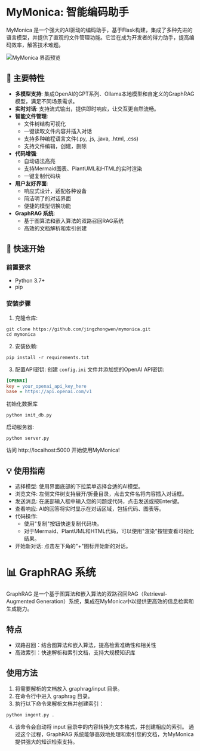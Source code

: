 # MyMonica: 智能编码助手

MyMonica 是一个强大的AI驱动的编码助手，基于Flask构建，集成了多种先进的语言模型，并提供了直观的文件管理功能。它旨在成为开发者的得力助手，提高编码效率，解答技术难题。

![MyMonica 界面预览](https://github.com/user-attachments/assets/482e3a29-66c8-4cda-bebc-5f988862e8e7)

## 🌟 主要特性

- **多模型支持**: 集成OpenAI的GPT系列、Ollama本地模型和自定义的GraphRAG模型，满足不同场景需求。
- **实时对话**: 支持流式输出，提供即时响应，让交互更自然流畅。
- **智能文件管理**: 
  - 文件树结构可视化
  - 一键读取文件内容并插入对话
  - 支持多种编程语言文件(.py, .js, .java, .html, .css)
  - 支持文件编辑，创建，删除
- **代码增强**:
  - 自动语法高亮
  - 支持Mermaid图表、PlantUML和HTML的实时渲染
  - 一键复制代码块
- **用户友好界面**:
  - 响应式设计，适配各种设备
  - 简洁明了的对话界面
  - 便捷的模型切换功能
- **GraphRAG 系统**:
  - 基于图算法和嵌入算法的双路召回RAG系统
  - 高效的文档解析和索引创建
## 🚀 快速开始

### 前置要求

- Python 3.7+
- pip

### 安装步骤

1. 克隆仓库:
```shell
git clone https://github.com/jingzhongwen/mymonica.git
cd mymonica
```

2. 安装依赖:
```shell
pip install -r requirements.txt
```

3. 配置API密钥:
创建 `config.ini` 文件并添加您的OpenAI API密钥:
```ini
[OPENAI]
key = your_openai_api_key_here
base = https://api.openai.com/v1
```
初始化数据库
```shell
python init_db.py
```
启动服务器:
```shell
python server.py
```
访问 http://localhost:5000 开始使用MyMonica!


## 💡 使用指南
- 选择模型: 使用界面底部的下拉菜单选择合适的AI模型。
- 浏览文件: 左侧文件树支持展开/折叠目录，点击文件名将内容插入对话框。
- 发送消息: 在底部输入框中输入您的问题或代码，点击发送或按Enter键。
- 查看响应: AI的回答将实时显示在对话区域，包括代码、图表等。
- 代码操作:
  - 使用"复制"按钮快速复制代码块。
  - 对于Mermaid、PlantUML和HTML代码，可以使用"渲染"按钮查看可视化结果。
- 开始新对话: 点击左下角的"+"图标开始新的对话。

# 📊 GraphRAG 系统
GraphRAG 是一个基于图算法和嵌入算法的双路召回RAG（Retrieval-Augmented Generation）系统，集成在MyMonica中以提供更高效的信息检索和生成能力。
## 特点
- 双路召回：结合图算法和嵌入算法，提高检索准确性和相关性
- 高效索引：快速解析和索引文档，支持大规模知识库
## 使用方法
1. 将需要解析的文档放入 graphrag/input 目录。
2. 在命令行中进入 graphrag 目录。
3. 执行以下命令来解析文档并创建索引：
```shell
python ingent.py .
```
4. 该命令会自动将 input 目录中的内容转换为文本格式，并创建相应的索引。
通过这个过程，GraphRAG 系统能够高效地处理和索引您的文档，为MyMonica提供强大的知识检索支持。
